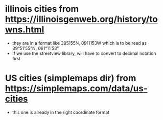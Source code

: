 # illinois cities from https://illinoisgenweb.org/history/towns.html
- they are in a format like 395155N, 0911153W which is to be read as 39°51'55"N, 091°11'53"
- If we use the streetview library, will have to convert to decimal notation first

# US cities (simplemaps dir) from https://simplemaps.com/data/us-cities
- this one is already in the right coordinate format
